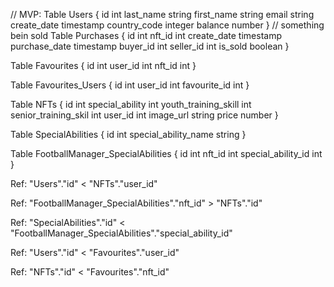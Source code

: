 // MVP:
Table Users {
  id int
  last_name string
  first_name string
  email string
  create_date timestamp
  country_code integer
  balance number
}
// something bein sold
Table Purchases {
  id int
  nft_id int
  create_date timestamp
  purchase_date timestamp
  buyer_id int
  seller_id int
  is_sold boolean
}

Table Favourites {
  id int
  user_id int
  nft_id int
}

Table Favourites_Users {
  id int
  user_id int
  favourite_id int
}

Table NFTs {
  id int
  special_ability int
  youth_training_skill int
  senior_training_skil int
  user_id int
  image_url string
  price number
  }
  
Table SpecialAbilities { 
  id int
  special_ability_name string
}



Table FootballManager_SpecialAbilities {
  id int
  nft_id int
  special_ability_id int
}




Ref: "Users"."id" < "NFTs"."user_id"



Ref: "FootballManager_SpecialAbilities"."nft_id" > "NFTs"."id"

Ref: "SpecialAbilities"."id" < "FootballManager_SpecialAbilities"."special_ability_id"


Ref: "Users"."id" < "Favourites"."user_id"

Ref: "NFTs"."id" < "Favourites"."nft_id"